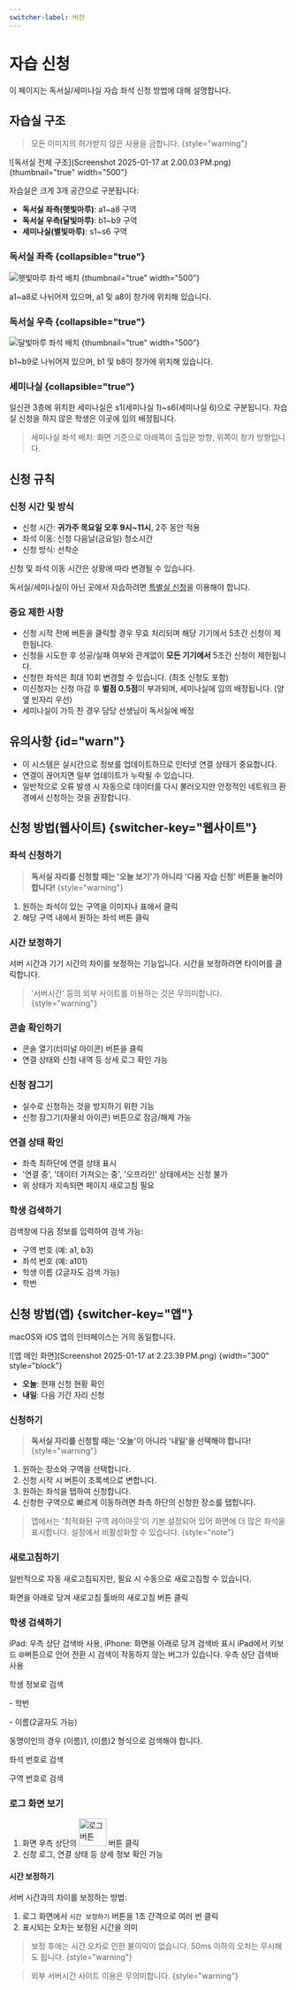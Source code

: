 ```yaml
---
switcher-label: 버전
---
```


# 자습 신청

이 페이지는 독서실/세미나실 자습 좌석 신청 방법에 대해 설명합니다.

## 자습실 구조

> 모든 이미지의 허가받지 않은 사용을 금합니다.
> {style="warning"}

![독서실 전체 구조](Screenshot 2025-01-17 at 2.00.03 PM.png)
{thumbnail="true" width="500"}

자습실은 크게 3개 공간으로 구분됩니다:
- **독서실 좌측(햇빛마루)**: a1~a8 구역
- **독서실 우측(달빛마루)**: b1~b9 구역
- **세미나실(별빛마루)**: s1~s6 구역

### 독서실 좌측 {collapsible="true"}

![햇빛마루 좌석 배치](a_labeled.png)
{thumbnail="true" width="500"}

a1~a8로 나뉘어져 있으며, a1 및 a8이 창가에 위치해 있습니다.

### 독서실 우측 {collapsible="true"}

![달빛마루 좌석 배치](b_labeled.png)
{thumbnail="true" width="500"}

b1~b9로 나뉘어져 있으며, b1 및 b8이 창가에 위치해 있습니다.

### 세미나실 {collapsible="true"}

일신관 3층에 위치한 세미나실은 s1(세미나실 1)~s6(세미나실 6)으로 구분됩니다.
자습실 신청을 하지 않은 학생은 이곳에 임의 배정됩니다.

> 세미나실 좌석 배치: 화면 기준으로 아래쪽이 출입문 방향, 위쪽이 창가 방향입니다.

## 신청 규칙

### 신청 시간 및 방식
- 신청 시간: **귀가주 목요일 오후 9시~11시**, 2주 동안 적용
- 좌석 이동: 신청 다음날(금요일) 청소시간
- 신청 방식: 선착순

신청 및 좌석 이동 시간은 상황에 따라 변경될 수 있습니다.

독서실/세미나실이 아닌 곳에서 자습하려면 [특별실 신청](out.md)을 이용해야 합니다.

### 중요 제한 사항
- 신청 시작 전에 버튼을 클릭할 경우 무효 처리되며 해당 기기에서 5초간 신청이 제한됩니다.
- 신청을 시도한 후 성공/실패 여부와 관계없이 **모든 기기에서** 5초간 신청이 제한됩니다.
- 신청한 좌석은 최대 10회 변경할 수 있습니다. (최초 신청도 포함)
- 미신청자는 신청 마감 후 **벌점 0.5점**이 부과되며, 세미나실에 임의 배정됩니다. (양옆 빈자리 우선)
- 세미나실이 가득 찬 경우 담당 선생님이 독서실에 배정

## 유의사항 {id="warn"}

- 이 시스템은 실시간으로 정보를 업데이트하므로 인터넷 연결 상태가 중요합니다.
- 연결이 끊어지면 일부 업데이트가 누락될 수 있습니다.
- 일반적으로 오류 발생 시 자동으로 데이터를 다시 불러오지만 안정적인 네트워크 환경에서 신청하는 것을 권장합니다.

## 신청 방법(웹사이트) {switcher-key="웹사이트"}

### 좌석 신청하기
> **독서실 자리를 신청할 때는 '오늘 보기'가 아니라 '다음 자습 신청' 버튼을 눌러야 합니다!**
{style="warning"}
1. 원하는 좌석이 있는 구역을 이미지나 표에서 클릭
2. 해당 구역 내에서 원하는 좌석 버튼 클릭

### 시간 보정하기
서버 시간과 기기 시간의 차이를 보정하는 기능입니다. 시간을 보정하려면 타이머를 클릭합니다.

> '서버시간' 등의 외부 사이트를 이용하는 것은 무의미합니다.
> {style="warning"}

### 콘솔 확인하기
- 콘솔 열기(터미널 아이콘) 버튼을 클릭
- 연결 상태와 신청 내역 등 상세 로그 확인 가능

### 신청 잠그기
- 실수로 신청하는 것을 방지하기 위한 기능
- 신청 잠그기(자물쇠 아이콘) 버튼으로 잠금/해제 가능

### 연결 상태 확인
- 좌측 최하단에 연결 상태 표시
- '연결 중', '데이터 가져오는 중', '오프라인' 상태에서는 신청 불가
- 위 상태가 지속되면 페이지 새로고침 필요

### 학생 검색하기
검색창에 다음 정보를 입력하여 검색 가능:
- 구역 번호 (예: a1, b3)
- 좌석 번호 (예: a101)
- 학생 이름 (2글자도 검색 가능)
- 학번

## 신청 방법(앱) {switcher-key="앱"}

macOS와 iOS 앱의 인터페이스는 거의 동일합니다.

![앱 메인 화면](Screenshot 2025-01-17 at 2.23.39 PM.png)
{width="300" style="block"}

- **오늘**: 현재 신청 현황 확인
- **내일**: 다음 기간 자리 신청

### 신청하기

> **독서실 자리를 신청할 때는 '오늘'이 아니라 '내일'을 선택해야 합니다!**
{style="warning"}

1. 원하는 장소와 구역을 선택합니다.
2. 신청 시작 시 버튼이 초록색으로 변합니다.
3. 원하는 좌석을 탭하여 신청합니다.
4. 신청한 구역으로 빠르게 이동하려면 좌측 하단의 신청한 장소를 탭합니다.

> 앱에서는 '최적화된 구역 레이아웃'이 기본 설정되어 있어 화면에 더 많은 좌석을 표시합니다.
> 설정에서 비활성화할 수 있습니다.
> {style="note"}

### 새로고침하기

일반적으로 자동 새로고침되지만, 필요 시 수동으로 새로고침할 수 있습니다.

<tabs group="os">
<tab title="iOS" group-key="ios">
화면을 아래로 당겨 새로고침
</tab>
<tab title="macOS" group-key="macos">
툴바의 새로고침 버튼 클릭
</tab>
</tabs>

### 학생 검색하기

<tabs group="os">
<tab title="iOS" group-key="ios">
iPad: 우측 상단 검색바 사용, iPhone: 화면을 아래로 당겨 검색바 표시

<warning>
iPad에서 키보드 🌐버튼으로 언어 전환 시 검색이 작동하지 않는 버그가 있습니다.
</warning>
</tab>
<tab title="macOS" group-key="macos">
우측 상단 검색바 사용
</tab>
</tabs>

<procedure title="검색 방법">
<step>
<p>학생 정보로 검색</p>
<p>- 학번</p>
<p>- 이름(2글자도 가능)</p>
<note>
동명이인의 경우 (이름)1, (이름)2 형식으로 검색해야 합니다.
</note>
</step>
<step>
<p>좌석 번호로 검색</p>
</step>
<step>
<p>구역 번호로 검색</p>
</step>
</procedure>

### 로그 화면 보기

1. 화면 우측 상단의 <img src="Screenshot 2025-01-17 at 2.39.18 PM.png" alt="로그 버튼" width="50" style="inline" /> 버튼 클릭
2. 신청 로그, 연결 상태 등 상세 정보 확인 가능

#### 시간 보정하기

서버 시간과의 차이를 보정하는 방법:
1. 로그 화면에서 `시간 보정하기` 버튼을 1초 간격으로 여러 번 클릭
2. 표시되는 오차는 보정된 시간을 의미

> 보정 후에는 시간 오차로 인한 불이익이 없습니다. 50ms 이하의 오차는 무시해도 됩니다.
> {style="warning"}

> 외부 서버시간 사이트 이용은 무의미합니다.
> {style="warning"}